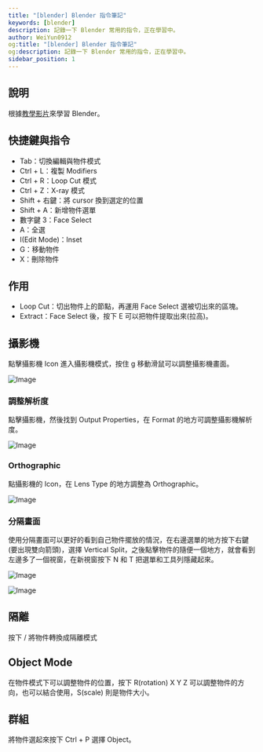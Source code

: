 ```yaml
---
title: "[blender] Blender 指令筆記"
keywords: [blender]
description: 記錄一下 Blender 常用的指令，正在學習中。
author: WeiYun0912
og:title: "[blender] Blender 指令筆記"
og:description: 記錄一下 Blender 常用的指令，正在學習中。
sidebar_position: 1
---
```


## 說明

根據[教學影片](https://www.youtube.com/watch?v=dEGJeVnWZAA)來學習 Blender。

## 快捷鍵與指令

- Tab：切換編輯與物件模式
- Ctrl + L：複製 Modifiers
- Ctrl + R：Loop Cut 模式
- Ctrl + Z：X-ray 模式
- Shift + 右鍵：將 cursor 換到選定的位置
- Shift + A：新增物件選單
- 數字鍵 3：Face Select
- A：全選
- I(Edit Mode)：Inset
- G：移動物件
- X：刪除物件

## 作用

- Loop Cut：切出物件上的節點，再運用 Face Select 選被切出來的區塊。
- Extract：Face Select 後，按下 E 可以把物件提取出來(拉高)。

## 攝影機

點擊攝影機 Icon 進入攝影機模式，按住 g 移動滑鼠可以調整攝影機畫面。

![Image](https://i.imgur.com/VgbyUSr.png)

### 調整解析度

點擊攝影機，然後找到 Output Properties，在 Format 的地方可調整攝影機解析度。

![Image](https://i.imgur.com/aSCZvFE.png)

### Orthographic

點攝影機的 Icon，在 Lens Type 的地方調整為 Orthographic。

![Image](https://i.imgur.com/5mpD3Mj.png)

### 分隔畫面

使用分隔畫面可以更好的看到自己物件擺放的情況，在右邊選單的地方按下右鍵(要出現雙向箭頭)，選擇 Vertical Split，之後點擊物件的隨便一個地方，就會看到左邊多了一個視窗，在新視窗按下 N 和 T 把選單和工具列隱藏起來。

![Image](https://i.imgur.com/JkWyw3Y.png)

![Image](https://i.imgur.com/OrZ7I05.png)

## 隔離

按下 / 將物件轉換成隔離模式

## Object Mode

在物件模式下可以調整物件的位置，按下 R(rotation) X Y Z 可以調整物件的方向，也可以結合使用，S(scale) 則是物件大小。

## 群組

將物件選起來按下 Ctrl + P 選擇 Object。
